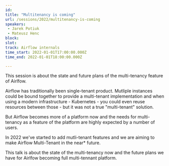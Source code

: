 ```yaml
---
id: 
title: "Multitenancy is coming"
url: /sessions/2022/multitenancy-is-coming
speakers:
 - Jarek Potiuk
 - Mateusz Henc
block: 
slot: 
track: Airflow internals
time_start: 2022-01-01T17:00:00.000Z
time_end: 2022-01-01T18:00:00.000Z

---
```


This session is about the state and future plans of the multi-tenancy feature of Airlfow.
 
Airflow has traditionally been single-tenant product. Mutliple instances could be bound together to provide a multi-tenant implementation and when using a modern infrastructure - Kubernetes - you could even reuse resources between those - but it was not a true "multi-tenant" solution.
 
But Airflow becomes more of a platform now and the needs for multi-tenancy as a feature of the platform are highly expected by a number of users.
 
In 2022 we've started to add mutli-tenant features and we are aiming to make Airflow Multi-Tenant in the near* future. 
 
This talk is about the state of the multi-tenancy now and the future plans we have for Airlfow becoming full multi-tennant platform.